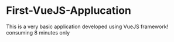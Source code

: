 # First-VueJS-Applucation
This is a very basic application developed using VueJS framework! consuming 8 minutes only
